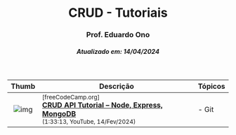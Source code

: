 
<h1 align="center">CRUD - Tutoriais</h1>

<h3 align="center">Prof. Eduardo Ono</h3>

<h5 align="center">Atualizado em: 14/04/2024</h5>

&nbsp;

| Thumb | Descrição | Tópicos |
| :-: | --- | --- |
| ![img](https://img.youtube.com/vi/_7UQPve99r4/default.jpg) | <sup>[freeCodeCamp.org]</sup><br>[__CRUD API Tutorial – Node, Express, MongoDB__](https://www.youtube.com/watch?v=_7UQPve99r4)<br><sub>(1:33:13, YouTube, 14/Fev/2024)</sub> | - Git<br> |

&nbsp;
